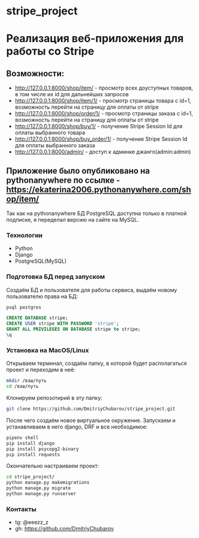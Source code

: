 # stripe_project
# Реализация веб-приложения для работы со Stripe

## Возможности:
- http://127.0.0.1:8000/shop/item/ - просмотр всех доуступных товаров, в том числе их id для дальнейших запросов
- http://127.0.0.1:8000/shop/item/1/ - просмотр страницы товара с id=1, возможность перейти на страницу для оплаты от stripe
- http://127.0.0.1:8000/shop/order/1/ - просмотр страницы заказа с id=1, возможность перейти на страницу для оплаты от stripe
- http://127.0.0.1:8000/shop/buy/1/ - получение Stripe Session Id для оплаты выбранного товара
- http://127.0.0.1:8000/shop/buy_order/1/ - получение Stripe Session Id для оплаты выбранного заказа
- http://127.0.0.1:8000/admin/ - доступ к админке джанго(admin:admin)

## Приложение было опубликовано на pythonanywhere по ссылке - https://ekaterina2006.pythonanywhere.com/shop/item/
Так как на pythonanywhere БД PostgreSQL доступна только в платной подписке, я переделал версию на сайте на MySQL. 

### Технологии

- Python
- Django
- PostgreSQL(MySQL)

### Подготовка БД перед запуском

Создаём БД и пользователя для работы сервиса, выдаём новому пользователю права на БД:
```bash
psql postgres
```
```sql
CREATE DATABASE stripe;
CREATE USER stripe WITH PASSWORD 'stripe';
GRANT ALL PRIVILEGES ON DATABASE stripe to stripe;
\q
```

### Установка на MacOS/Linux

Открываем терминал, создаём папку, в которой будет располагаться проект и переходим в неё:
```bash
mkdir /ваш/путь
cd /ваш/путь
```
Клонируем репозотирий в эту папку:
```bash 
git clone https://github.com/DmitriyChubarov/stripe_project.git
```
После чего создаём новое виртуальное окружение. Запускаем и устанавливаем в него django, DRF и все необходимое:
```bash
pipenv shell
pip install django
pip install psycopg2-binary
pip install requests

```
Окончательно настраиваем проект:
```bash
cd stripe_project/
python manage.py makemigrations
python manage.py migrate
python manage.py runserver
```
  
### Контакты
- tg: @eeezz_z
- gh: https://github.com/DmitriyChubarov
